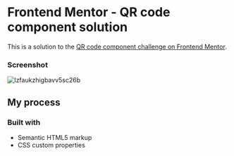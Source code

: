 # Frontend Mentor - QR code component solution

This is a solution to the [QR code component challenge on Frontend Mentor](https://www.frontendmentor.io/challenges/qr-code-component-iux_sIO_H).


### Screenshot

![lzfaukzhigbavv5sc26b](https://github.com/aniabaishvili/qr-code/assets/110342939/55529097-f7a3-4294-8061-b66608d2c14f)


## My process

### Built with

- Semantic HTML5 markup
- CSS custom properties
